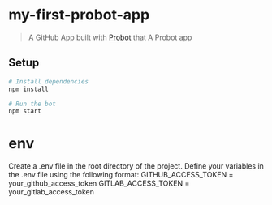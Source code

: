 # my-first-probot-app

> A GitHub App built with [Probot](https://github.com/probot/probot) that A Probot app

## Setup

```sh
# Install dependencies
npm install

# Run the bot
npm start
```
# env
Create a .env file in the root directory of the project.
Define your variables in the .env file using the following format:
GITHUB_ACCESS_TOKEN = your_github_access_token
GITLAB_ACCESS_TOKEN = your_gitlab_access_token

